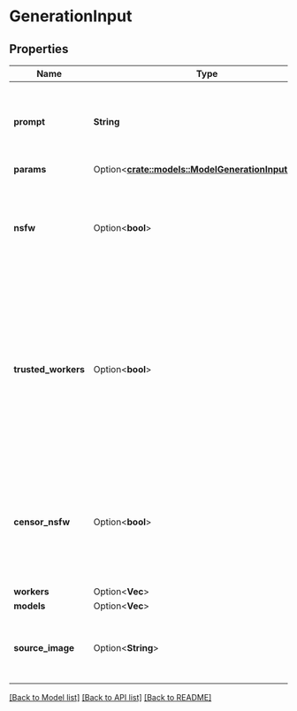 # GenerationInput

## Properties

Name | Type | Description | Notes
------------ | ------------- | ------------- | -------------
**prompt** | **String** | The prompt which will be sent to Stable Diffusion to generate an image | 
**params** | Option<[**crate::models::ModelGenerationInputStable**](ModelGenerationInputStable.md)> |  | [optional]
**nsfw** | Option<**bool**> | Set to true if this request is NSFW. This will skip workers which censor images. | [optional][default to false]
**trusted_workers** | Option<**bool**> | When true, only trusted workers will serve this request. When False, Evaluating workers will also be used which can increase speed but adds more risk! | [optional][default to true]
**censor_nsfw** | Option<**bool**> | If the request is SFW, and the worker accidentaly generates NSFW, it will send back a censored image. | [optional][default to false]
**workers** | Option<**Vec<String>**> |  | [optional]
**models** | Option<**Vec<String>**> |  | [optional]
**source_image** | Option<**String**> | The Base64-encoded webp to use for img2img | [optional]

[[Back to Model list]](../README.md#documentation-for-models) [[Back to API list]](../README.md#documentation-for-api-endpoints) [[Back to README]](../README.md)


